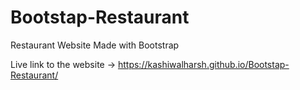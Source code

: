 # Bootstap-Restaurant
Restaurant Website Made with Bootstrap

Live link to the website → https://kashiwalharsh.github.io/Bootstap-Restaurant/
